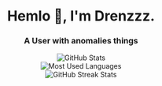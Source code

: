 <h1 align="center">Hemlo 👋, I'm Drenzzz.</h1>
<h3 align="center">A User with anomalies things</h3>

<div align="center">
  <!-- GitHub Stats -->
  <img src="https://github-readme-stats.vercel.app/api?username=drenzzz&show_icons=true&theme=transparent&hide_border=true&bg_color=45,FF0000,800080" alt="GitHub Stats" />
  
  <br>
  
  <!-- Most Used Languages -->
  <img src="https://github-readme-stats.vercel.app/api/top-langs/?username=drenzzz&layout=compact&theme=transparent&hide_border=true&bg_color=45,FF0000,800080" alt="Most Used Languages" />
  
  <br>
  
  <!-- GitHub Streak Stats -->
  <img src="https://github-readme-streak-stats.herokuapp.com/?user=drenzzz&theme=transparent&hide_border=true&background=FF0000" alt="GitHub Streak Stats" />
</div>
